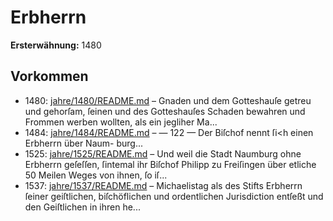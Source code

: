 # Erbherrn

**Ersterwähnung:** 1480

## Vorkommen
- 1480: [jahre/1480/README.md](../jahre/1480/README.md) – Gnaden und
dem Gotteshauſe getreu und gehorſam, ſeinen und des
Gotteshauſes Schaden bewahren und Frommen werben
wollten, als ein jegliher Ma...
- 1484: [jahre/1484/README.md](../jahre/1484/README.md) – — 122 —
Der Biſchof nennt ſi<h einen Erbherrn über Naum-
burg...
- 1525: [jahre/1525/README.md](../jahre/1525/README.md) – Und weil die Stadt Naumburg ohne Erbherrn
geſeſſen, ſintemal ihr Biſchof Philipp zu Freiſingen über
etliche 50 Meilen Weges von ihnen, ſo iſ...
- 1537: [jahre/1537/README.md](../jahre/1537/README.md) – Michaelistag als des Stifts Erbherrn ſeiner geiſtlichen,
biſchöflichen und ordentlichen Jurisdiction entſeßt und den
Geiſtlichen in ihren he...
